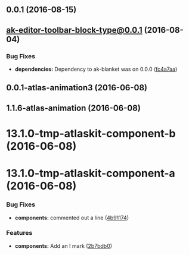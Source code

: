 <a name="0.0.1"></a>
## 0.0.1 (2016-08-15)



<a name="ak-editor-toolbar-block-type@0.0.1"></a>
## ak-editor-toolbar-block-type@0.0.1 (2016-08-04)


### Bug Fixes

* **dependencies:** Dependency to ak-blanket was on 0.0.0 ([fc4a7aa](https://bitbucket.org/atlassian/atlaskit/commits/fc4a7aa))



<a name="0.0.1-atlas-animation3"></a>
## 0.0.1-atlas-animation3 (2016-06-08)



<a name="1.1.6-atlas-animation"></a>
## 1.1.6-atlas-animation (2016-06-08)



<a name="13.1.0-tmp-atlaskit-component-b"></a>
# 13.1.0-tmp-atlaskit-component-b (2016-06-08)



<a name="13.1.0-tmp-atlaskit-component-a"></a>
# 13.1.0-tmp-atlaskit-component-a (2016-06-08)


### Bug Fixes

* **components:** commented out a line ([4b91174](https://bitbucket.org/atlassian/atlaskit/commits/4b91174))


### Features

* **components:** Add an ! mark ([2b7bdb0](https://bitbucket.org/atlassian/atlaskit/commits/2b7bdb0))



